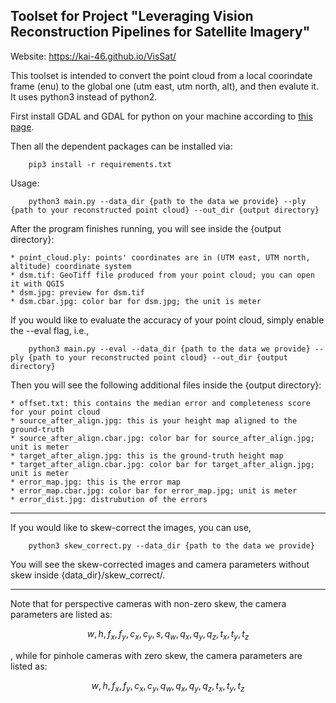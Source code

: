 ## Toolset for Project "Leveraging Vision Reconstruction Pipelines for Satellite Imagery"

Website: https://kai-46.github.io/VisSat/

This toolset is intended to convert the point cloud from a local coorindate frame (enu) to the global one (utm east, utm north, alt), and then evalute it. It uses python3 instead of python2.

First install GDAL and GDAL for python on your machine according to [this page](https://mothergeo-py.readthedocs.io/en/latest/development/how-to/gdal-ubuntu-pkg.html).

Then all the dependent packages can be installed via:
```{r, engine='bash', count_lines}
    pip3 install -r requirements.txt
```

Usage:
```{r, engine='bash', count_lines}
    python3 main.py --data_dir {path to the data we provide} --ply {path to your reconstructed point cloud} --out_dir {output directory}
```

After the program finishes running, you will see inside the {output directory}:
    
    * point_cloud.ply: points' coordinates are in (UTM east, UTM north, altitude) coordinate system
    * dsm.tif: GeoTiff file produced from your point cloud; you can open it with QGIS
    * dsm.jpg: preview for dsm.tif
    * dsm.cbar.jpg: color bar for dsm.jpg; the unit is meter

If you would like to evaluate the accuracy of your point cloud, simply enable the --eval flag, i.e.,
```{r, engine='bash', count_lines}
    python3 main.py --eval --data_dir {path to the data we provide} --ply {path to your reconstructed point cloud} --out_dir {output directory}
```

Then you will see the following additional files inside the {output directory}:

    * offset.txt: this contains the median error and completeness score for your point cloud
    * source_after_align.jpg: this is your height map aligned to the ground-truth
    * source_after_align.cbar.jpg: color bar for source_after_align.jpg; unit is meter
    * target_after_align.jpg: this is the ground-truth height map
    * target_after_align.cbar.jpg: color bar for target_after_align.jpg; unit is meter
    * error_map.jpg: this is the error map
    * error_map.cbar.jpg: color bar for error_map.jpg; unit is meter
    * error_dist.jpg: distrubution of the errors

---

If you would like to skew-correct the images, you can use,
```{r, engine='bash', count_lines}
    python3 skew_correct.py --data_dir {path to the data we provide}
```

You will see the skew-corrected images and camera parameters without skew inside {data_dir}/skew_correct/.

---
Note that for perspective cameras with non-zero skew, the camera parameters are listed as:

```math
w, h, f_x, f_y, c_x, c_y, s, q_w, q_x, q_y, q_z, t_x, t_y, t_z
```
, while for pinhole cameras with zero skew, the camera parameters are listed as:

```math
w, h, f_x, f_y, c_x, c_y, q_w, q_x, q_y, q_z, t_x, t_y, t_z
```
